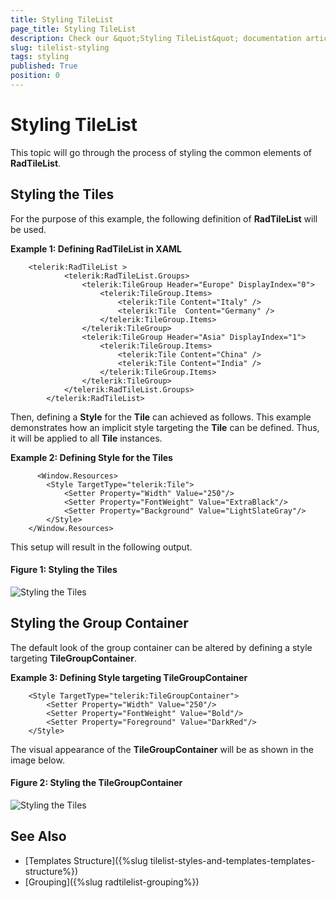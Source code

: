 ```yaml
---
title: Styling TileList
page_title: Styling TileList
description: Check our &quot;Styling TileList&quot; documentation article for the RadTileList {{ site.framework_name }} control.
slug: tilelist-styling
tags: styling
published: True
position: 0
---
```


# Styling TileList

This topic will go through the process of styling the common elements of __RadTileList__.

## Styling the Tiles

For the purpose of this example, the following definition of __RadTileList__ will be used.

__Example 1: Defining RadTileList in XAML__
```XAML
	<telerik:RadTileList >
            <telerik:RadTileList.Groups>
                <telerik:TileGroup Header="Europe" DisplayIndex="0">
                    <telerik:TileGroup.Items>
                        <telerik:Tile Content="Italy" />
                        <telerik:Tile  Content="Germany" />
                    </telerik:TileGroup.Items>
                </telerik:TileGroup>
                <telerik:TileGroup Header="Asia" DisplayIndex="1">
                    <telerik:TileGroup.Items>
                        <telerik:Tile Content="China" />
                        <telerik:Tile Content="India" />
                    </telerik:TileGroup.Items>
                </telerik:TileGroup>
            </telerik:RadTileList.Groups>
        </telerik:RadTileList>
```

Then, defining a __Style__ for the __Tile__ can achieved as follows. This example demonstrates how an implicit style targeting the __Tile__ can be defined. Thus, it will be applied to all __Tile__ instances.

__Example 2: Defining Style for the Tiles__
```XAML
	  <Window.Resources>
        <Style TargetType="telerik:Tile">
            <Setter Property="Width" Value="250"/>
            <Setter Property="FontWeight" Value="ExtraBlack"/>
            <Setter Property="Background" Value="LightSlateGray"/>
        </Style>
    </Window.Resources>
```

This setup will result in the following output.

#### __Figure 1: Styling the Tiles__
![Styling the Tiles](images/RadTileList_Styling_01.png)

## Styling the Group Container

The default look of the group container can be altered by defining a style targeting __TileGroupContainer__.

__Example 3: Defining Style targeting TileGroupContainer__
```XAML
	<Style TargetType="telerik:TileGroupContainer">
        <Setter Property="Width" Value="250"/>
        <Setter Property="FontWeight" Value="Bold"/>
        <Setter Property="Foreground" Value="DarkRed"/>
    </Style>
```

The visual appearance of the __TileGroupContainer__ will be as shown in the image below.

#### __Figure 2: Styling the TileGroupContainer__
![Styling the Tiles](images/RadTileList_Styling_02.png)

## See Also

* [Templates Structure]({%slug tilelist-styles-and-templates-templates-structure%})
* [Grouping]({%slug radtilelist-grouping%})